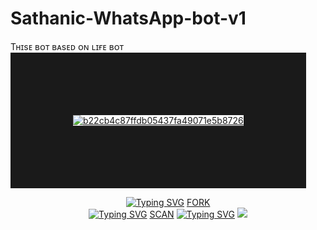 # Sathanic-WhatsApp-bot-v1
Tʜɪsᴇ ʙᴏᴛ ʙᴀsᴇᴅ ᴏɴ ʟɪғᴇ ʙᴏᴛ  
<a href='https://postimg.cc/Yjb9NKK7' target='_blank'><img src='https://i.postimg.cc/Yjb9NKK7/b22cb4c87ffdb05437fa49071e5b8726.jpg' border='100' alt='b22cb4c87ffdb05437fa49071e5b8726'/></a>

<div align="center">    
   
 [![Typing SVG](https://readme-typing-svg.herokuapp.com?font=Rockstar-ExtraBold&color=F05&lines=𝖘𝖆𝖙𝖍𝖆𝖓𝖎𝖈+𝖜𝖆𝖙𝖘𝖆𝖕𝖕+𝖇𝖔𝖙+𝖛1+𝖋𝖔𝖗𝖐+𝖍𝖊𝖗𝖊)](https://git.io/typing-svg)
[FORK](https://github.com/sathanicc/Sathanic-WhatsApp-bot-v1.git-fork)   
 [![Typing SVG](https://readme-typing-svg.herokuapp.com?font=Rockstar-ExtraBold&color=F09&lines=𝖘𝖆𝖙𝖍𝖆𝖓𝖎𝖈+𝖜𝖆𝖙𝖘𝖆𝖕𝖕+𝖇𝖔𝖙+𝖛1+𝖘𝖈𝖆𝖓+𝖍𝖊𝖗𝖊)](https://git.io/typing-svg)
[SCAN](https://qr-hazel-alpha.vercel.app/)
[![Typing SVG](https://readme-typing-svg.herokuapp.com?font=Rockstar-ExtraBold&color=F00&lines=𝖘𝖆𝖙𝖍𝖆𝖓𝖎𝖈+𝖜𝖆𝖙𝖘𝖆𝖕𝖕+𝖇𝖔𝖙+𝖛1+𝖕𝖑𝖚𝖌𝖎𝖓𝖘+𝖍𝖊𝖗𝖊)](https://git.io/typing-svg)
<a href="https://github.com/lyfe00011/whatsapp-bot/wiki/"><img src="https://img.shields.io/badge/plugins-blue?style=for-the-badge&logo=appveyor%22"/></a>
